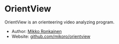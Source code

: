 # OrientView

OrientView is an orienteering video analyzing program.

* Author: [Mikko Ronkainen](http://mikkoronkainen.com)
* Website: [github.com/mikoro/orientview](https://github.com/mikoro/orientview)

